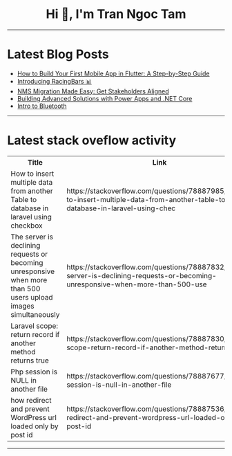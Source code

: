 <h1 align="center">Hi 👋, I'm Tran Ngoc Tam</h1>

---

# Latest Blog Posts 
<!-- BLOG-POST-LIST:START -->
- [How to Build Your First Mobile App in Flutter: A Step-by-Step Guide](https://dev.to/futuristicgeeks/how-to-build-your-first-mobile-app-in-flutter-a-step-by-step-guide-3f67)
- [Introducing RacingBars 📊](https://dev.to/hatemhosny/introducing-racingbars-245f)
- [NMS Migration Made Easy: Get Stakeholders Aligned](https://dev.to/adatole/nms-migration-made-easy-get-stakeholders-aligned-nf4)
- [Building Advanced Solutions with Power Apps and .NET Core](https://dev.to/paulotorrestech/building-advanced-solutions-with-power-apps-and-net-core-31fk)
- [Intro to Bluetooth](https://dev.to/ccwell11/intro-to-bluetooth-520e)
<!-- BLOG-POST-LIST:END -->

---

# Latest stack oveflow activity
<table>
  <tr><th>Title</th><th>Link</th></tr>
  <!-- STACKOVERFLOW:START --><tr><td>How to insert multiple data from another Table to database in laravel using checkbox</td><td>https://stackoverflow.com/questions/78887985/how-to-insert-multiple-data-from-another-table-to-database-in-laravel-using-chec</td></tr><tr><td>The server is declining requests or becoming unresponsive when more than 500 users upload images simultaneously</td><td>https://stackoverflow.com/questions/78887832/the-server-is-declining-requests-or-becoming-unresponsive-when-more-than-500-use</td></tr><tr><td>Laravel scope: return record if another method returns true</td><td>https://stackoverflow.com/questions/78887830/laravel-scope-return-record-if-another-method-returns-true</td></tr><tr><td>Php session is NULL in another file</td><td>https://stackoverflow.com/questions/78887677/php-session-is-null-in-another-file</td></tr><tr><td>how redirect and prevent WordPress url loaded only by post id</td><td>https://stackoverflow.com/questions/78887536/how-redirect-and-prevent-wordpress-url-loaded-only-by-post-id</td></tr><!-- STACKOVERFLOW:END -->
</table>

---


